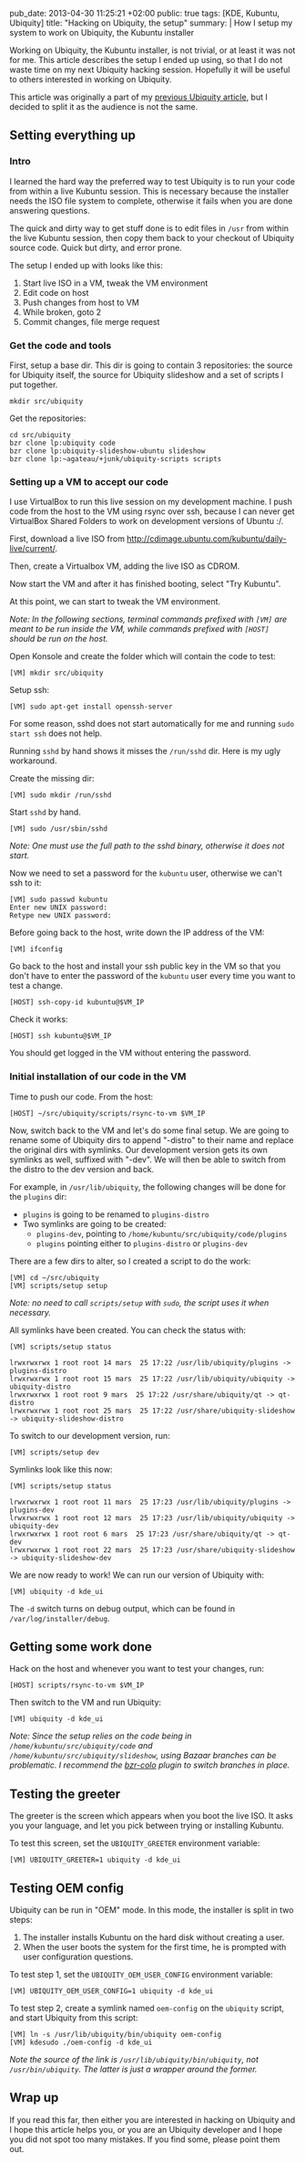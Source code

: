 pub_date: 2013-04-30 11:25:21 +02:00
public: true
tags: [KDE, Kubuntu, Ubiquity]
title: "Hacking on Ubiquity, the setup"
summary: |
    How I setup my system to work on Ubiquity, the Kubuntu installer

Working on Ubiquity, the Kubuntu installer, is not trivial, or at least it was
not for me.
This article describes the setup I ended up using, so that I do not waste time on my next
Ubiquity hacking session. Hopefully it will be useful to others interested in
working on Ubiquity.

This article was originally a part of my [previous Ubiquity
article][ubiquity-raring], but
I decided to split it as the audience is not the same.

## Setting everything up

### Intro

I learned the hard way the preferred way to test Ubiquity is to run your code
from within a live Kubuntu session. This is necessary because the installer
needs the ISO file system to complete, otherwise it fails when you are done
answering questions.

The quick and dirty way to get stuff done is to edit files in `/usr` from within
the live Kubuntu session, then copy them back to your checkout of Ubiquity
source code. Quick but dirty, and error prone.

The setup I ended up with looks like this:

1. Start live ISO in a VM, tweak the VM environment
2. Edit code on host
3. Push changes from host to VM
4. While broken, goto 2
5. Commit changes, file merge request

### Get the code and tools

First, setup a base dir. This dir is going to contain 3 repositories: the source
for Ubiquity itself, the source for Ubiquity slideshow and a set of scripts I
put together.

    mkdir src/ubiquity

Get the repositories:

    cd src/ubiquity
    bzr clone lp:ubiquity code
    bzr clone lp:ubiquity-slideshow-ubuntu slideshow
    bzr clone lp:~agateau/+junk/ubiquity-scripts scripts

### Setting up a VM to accept our code

I use VirtualBox to run this live session on my development machine. I push code
from the host to the VM using rsync over ssh, because I can never get VirtualBox
Shared Folders to work on development versions of Ubuntu :/.

First, download a live ISO from <http://cdimage.ubuntu.com/kubuntu/daily-live/current/>.

Then, create a Virtualbox VM, adding the live ISO as CDROM.

Now start the VM and after it has finished booting, select "Try Kubuntu".

At this point, we can start to tweak the VM environment.

_Note: In the following sections, terminal commands prefixed with `[VM]` are meant to
be run inside the VM, while commands prefixed with `[HOST]` should be run on the
host._

Open Konsole and create the folder which will contain the code to test:

    [VM] mkdir src/ubiquity

Setup ssh:

    [VM] sudo apt-get install openssh-server

For some reason, sshd does not start automatically for me and running `sudo
start ssh` does not help.

Running `sshd` by hand shows it misses the `/run/sshd` dir. Here is my ugly
workaround.

Create the missing dir:

    [VM] sudo mkdir /run/sshd

Start `sshd` by hand.

    [VM] sudo /usr/sbin/sshd

_Note: One must use the full path to the sshd binary, otherwise it does not start._

Now we need to set a password for the `kubuntu` user, otherwise we can't ssh to it:

    [VM] sudo passwd kubuntu
    Enter new UNIX password:
    Retype new UNIX password:

Before going back to the host, write down the IP address of the VM:

    [VM] ifconfig

Go back to the host and install your ssh public key in the VM so that you
don't have to enter the password of the `kubuntu` user every time you want to
test a change.

    [HOST] ssh-copy-id kubuntu@$VM_IP

Check it works:

    [HOST] ssh kubuntu@$VM_IP

You should get logged in the VM without entering the password.

### Initial installation of our code in the VM

Time to push our code. From the host:

    [HOST] ~/src/ubiquity/scripts/rsync-to-vm $VM_IP

Now, switch back to the VM and let's do some final setup.  We are going to
rename some of Ubiquity dirs to append "-distro" to their name and replace the
original dirs with symlinks. Our development version gets its own symlinks as
well, suffixed with "-dev".  We will then be able to switch from the distro to
the dev version and back.

For example, in `/usr/lib/ubiquity`, the following changes will be done for the
`plugins` dir:

- `plugins` is going to be renamed to `plugins-distro`
- Two symlinks are going to be created:
    - `plugins-dev`, pointing to `/home/kubuntu/src/ubiquity/code/plugins`
    - `plugins` pointing either to `plugins-distro` or `plugins-dev`

There are a few dirs to alter, so I created a script to do the work:

    [VM] cd ~/src/ubiquity
    [VM] scripts/setup setup

_Note: no need to call `scripts/setup` with `sudo`, the script uses it when necessary._

All symlinks have been created. You can check the status with:

    [VM] scripts/setup status

    lrwxrwxrwx 1 root root 14 mars  25 17:22 /usr/lib/ubiquity/plugins -> plugins-distro
    lrwxrwxrwx 1 root root 15 mars  25 17:22 /usr/lib/ubiquity/ubiquity -> ubiquity-distro
    lrwxrwxrwx 1 root root 9 mars  25 17:22 /usr/share/ubiquity/qt -> qt-distro
    lrwxrwxrwx 1 root root 25 mars  25 17:22 /usr/share/ubiquity-slideshow -> ubiquity-slideshow-distro

To switch to our development version, run:

    [VM] scripts/setup dev

Symlinks look like this now:

    [VM] scripts/setup status

    lrwxrwxrwx 1 root root 11 mars  25 17:23 /usr/lib/ubiquity/plugins -> plugins-dev
    lrwxrwxrwx 1 root root 12 mars  25 17:23 /usr/lib/ubiquity/ubiquity -> ubiquity-dev
    lrwxrwxrwx 1 root root 6 mars  25 17:23 /usr/share/ubiquity/qt -> qt-dev
    lrwxrwxrwx 1 root root 22 mars  25 17:23 /usr/share/ubiquity-slideshow -> ubiquity-slideshow-dev

We are now ready to work! We can run our version of Ubiquity with:

    [VM] ubiquity -d kde_ui

The `-d` switch turns on debug output, which can be found in
`/var/log/installer/debug`.

## Getting some work done

Hack on the host and whenever you want to test your changes, run:

    [HOST] scripts/rsync-to-vm $VM_IP

Then switch to the VM and run Ubiquity:

    [VM] ubiquity -d kde_ui

_Note: Since the setup relies on the code being in `/home/kubuntu/src/ubiquity/code` and
`/home/kubuntu/src/ubiquity/slideshow`, using Bazaar branches can be problematic.
I recommend the [bzr-colo][] plugin to switch branches in place._

## Testing the greeter

The greeter is the screen which appears when you boot the live ISO. It asks you
your language, and let you pick between trying or installing Kubuntu.

To test this screen, set the `UBIQUITY_GREETER` environment variable:

    [VM] UBIQUITY_GREETER=1 ubiquity -d kde_ui

## Testing OEM config

Ubiquity can be run in "OEM" mode. In this mode, the installer is split in
two steps:

1. The installer installs Kubuntu on the hard disk without creating a user.
2. When the user boots the system for the first time, he is prompted with user
   configuration questions.

To test step 1, set the `UBIQUITY_OEM_USER_CONFIG` environment
variable:

    [VM] UBIQUITY_OEM_USER_CONFIG=1 ubiquity -d kde_ui

To test step 2, create a symlink named `oem-config` on the `ubiquity` script,
and start Ubiquity from this script:

    [VM] ln -s /usr/lib/ubiquity/bin/ubiquity oem-config
    [VM] kdesudo ./oem-config -d kde_ui

_Note the source of the link is `/usr/lib/ubiquity/bin/ubiquity`, not
`/usr/bin/ubiquity`. The latter is just a wrapper around the former._

## Wrap up

If you read this far, then either you are interested in hacking on Ubiquity and
I hope this article helps you, or you are an Ubiquity developer and I hope you
did not spot too many mistakes. If you find some, please point them out.

[ubiquity-raring]: /2013/04/11/hacking-on-ubiquity/
[bzr-colo]: http://launchpad.net/bzr-colo
